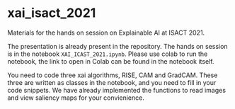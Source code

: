 # xai_isact_2021
Materials for the hands on session on Explainable AI at ISACT 2021.

The presentation is already present in the repository. The hands on session is in the notebook ```XAI_ICAST_2021.ipynb```. Please use colab to run the notebook, the link to open in Colab can be found in the notebook itself.

You need to code three xai algorithms, RISE, CAM and GradCAM. These three are written as classes in the notebook, and you need to fill in your code snippets. We have already implemented the functions to read images and view saliency maps for your convienience. 
